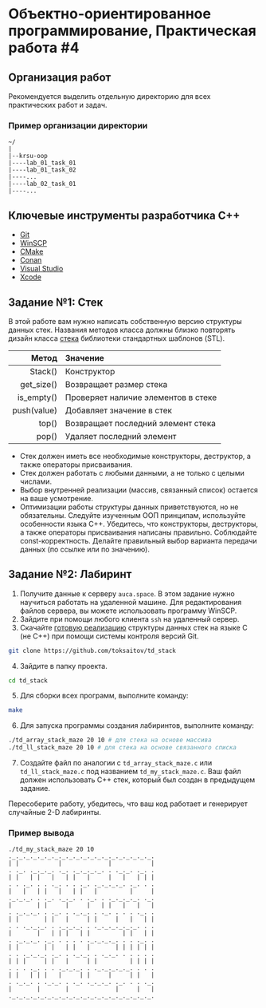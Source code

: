 Объектно-ориентированное программирование, Практическая работа #4
=================================================================

## Организация работ

Рекомендуется выделить отдельную директорию для всех практических работ и задач.

### Пример организации директории

```
~/
|
|--krsu-oop
|----lab_01_task_01
|----lab_01_task_02
|----...
|----lab_02_task_01
|----...
```

## Ключевые инструменты разработчика C++

* [Git](https://git-scm.com)
* [WinSCP](https://winscp.net/eng/download.php)
* [CMake](https://cmake.org)
* [Conan](https://conan.io)
* [Visual Studio](https://visualstudio.microsoft.com)
* [Xcode](https://developer.apple.com/xcode)

## Задание №1: Стек

В этой работе вам нужно написать собственную версию структуры данных стек. Названия методов
класса должны близко повторять дизайн класса [стека](https://en.cppreference.com/w/cpp/container/stack)
библиотеки стандартных шаблонов (STL).

| Метод                  | Значение                                              |
| ---------------------: | :---------------------------------------------------- |
| Stack()                | Конструктор                                           |
| get_size()             | Возвращает размер стека                               |
| is_empty()             | Проверяет наличие элементов в стеке                   |
| push(value)            | Добавляет значение в стек                             |
| top()                  | Возвращает последний элемент стека                    |
| pop()                  | Удаляет последний элемент                             |

* Стек должен иметь все необходимые конструкторы, деструктор, а также операторы присваивания.
* Стек должен работать с любыми данными, а не только с целыми числами.
* Выбор внутренней реализации (массив, связанный список) остается на ваше усмотрение.
* Оптимизации работы структуры данных приветствуются, но не обязательны. Следуйте
  изученным ООП принципам, используйте особенности языка C++. Убедитесь, что конструкторы,
  деструкторы, а также операторы присваивания написаны правильно.
  Соблюдайте const-корректность. Делайте правильный выбор варианта
  передачи данных (по ссылке или по значению).

## Задание №2: Лабиринт

1. Получите данные к серверу `auca.space`. В этом задание нужно научиться работать на
   удаленной машине. Для редактирования файлов сервера, вы можете использовать
   программу WinSCP.
2. Зайдите при помощи любого клиента `ssh` на удаленный сервер.
3. Скачайте [готовую реализацию](https://github.com/toksaitov/td_stack) структуры
   данных стек на языке C (не С++) при помощи системы контроля версий Git.
   
```bash
git clone https://github.com/toksaitov/td_stack
```

4. Зайдите в папку проекта.

```bash
cd td_stack
```

5. Для сборки всех программ, выполните команду:

```bash
make
```

6. Для запуска программы создания лабиринтов, выполните команду:

```bash
./td_array_stack_maze 20 10 # для стека на основе массива
./td_ll_stack_maze 20 10 # для стека на основе связанного списка
```

7. Создайте файл по аналогии с `td_array_stack_maze.c` или `td_ll_stack_maze.c`
   под названием `td_my_stack_maze.c`. Ваш файл должен использовать C++ стек,
   который был создан в предыдущем задание.
  
Пересоберите работу, убедитесь, что ваш код работает и генерирует случайные
2-D лабиринты.

### Пример вывода

```
./td_my_stack_maze 20 10
._._._._._._._._._._._._._._._._._._._._.
| |           |             |           |
. ._. ._._._. ._. ._._._._. . ._._. ._. .
| |   | |   |   | |   |     |   |   | | |
. . ._. . . ._. . . ._. ._._._._. ._. . .
|   |   | |   |   | |   |         |     |
._._._. . ._. ._._. . ._. . ._._._._. ._.
|       | |     |     |   | |   |   |   |
. ._._._. . ._. . ._._. . ._. . . . ._. .
| |       | |   |     | |     |   |   | |
. . ._._._. . ._._._. . ._._._._._._. . .
|       |   | | |   | |         | |   | |
. ._._._. ._. . . . . ._._._._. . . ._. .
| |       | |   | |   |       | | | | | |
. . ._._._. ._. . ._._. . ._._. . . . . .
| | |     | |   |     | |         | | | |
. . . ._. . . ._._._. . ._._._._._. . . .
| |   | | |   |     | |     |     | |   |
. ._._. . ._._. . ._. ._._._. ._. . . ._.
|       |       |             |     |   |
._._._._._._._._._._._._._._._._._._._._.
```
